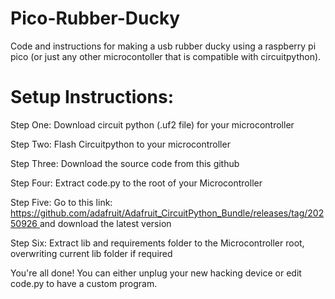 # Pico-Rubber-Ducky
Code and instructions for making a usb rubber ducky using a raspberry pi pico (or just any other microcontoller that is compatible with circuitpython). 

# Setup Instructions:
Step One: Download circuit python (.uf2 file) for your microcontroller

Step Two: Flash Circuitpython to your microcontroller

Step Three: Download the source code from this github

Step Four: Extract code.py to the root of your Microcontroller

Step Five: Go to this link: [https://github.com/adafruit/Adafruit_CircuitPython_Bundle/releases/tag/20250926 ](https://github.com/adafruit/Adafruit_CircuitPython_Bundle) and download the latest version

Step Six: Extract lib and requirements folder to the Microcontroller root, overwriting current lib folder if required

You're all done! You can either unplug your new hacking device or edit code.py to have a custom program.
